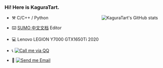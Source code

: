 ### Hi! Here is KaguraTart.
<img  src="https://github-readme-stats.vercel.app/api?username=KaguraTart&show_icons=true&icon_color=CE1D2D&text_color=718096&bg_color=ffffff"  alt="KaguraTart's GitHub stats" align="right" />

- :hammer_and_pick: C/C++ / Python

- :keyboard: [SUMO 中文文档](https://github.com/KaguraTart/SUMO-ch-doc) Editor 

- :computer: Lenovo LEGION Y7000 GTX1650Ti 2020

- :telephone_receiver: [![Call me via QQ](https://img.shields.io/static/v1?label=QQ&message=1473584690&color=blue&style=flat-square)](https://wpa.qq.com/msgrd?v=3&uin=1473584690)

- :email: [![Send me Email](https://img.shields.io/static/v1?label=email&message=kaguratart@163.com&color=blue&style=flat-square)](mailto:kaguratart@163.com)



<!--
**KaguraTart/KaguraTart** is a ✨ _special_ ✨ repository because its `README.md` (this file) appears on your GitHub profile.

<img src="https://github-readme-stats.vercel.app/api?username=KaguraTart&count_private=true&show_icons=true" alt="KaguraTart's GitHub stats" height="190px" /> 
Here are some ideas to get you started:

- 🔭 I’m currently working on ...
- 🌱 I’m currently learning ...
- 👯 I’m looking to collaborate on ...
- 🤔 I’m looking for help with ...
- 💬 Ask me about ...
- 📫 How to reach me: ...
- 😄 Pronouns: ...
- ⚡ Fun fact: ...
-->
